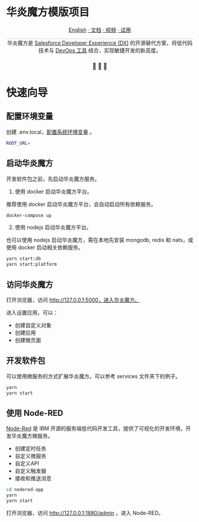 华炎魔方模版项目
===

<p align="center">
<a href="./README_en.md">English</a>
<a href="https://www.steedos.cn/docs/"> · 文档</a>
<a href="https://www.steedos.cn/videos/"> · 视频</a>
<a href="https://demo.steedos.cn"> · 试用</a>
</p>


<p align="center" style="border-top: solid 1px #cccccc">
  华炎魔方是 <a href="https://developer.salesforce.com/developer-centers/developer-experience" target="_blank">Salesforce Developer Experience (DX)</a> 的开源替代方案，将低代码技术与 <a href="https://www.steedos.cn/docs/deploy/devops"> DevOps 工具</a> 结合，实现敏捷开发的新高度。 
</p>

<h3 align="center">
 🤖 🎨 🚀
</h3>


# 快速向导

## 配置环境变量

创建 .env.local，[配置系统环境变量](https://docs.steedos.cn/zh-CN/deploy/steedos-config/) 。 

```bash
ROOT_URL=
```

## 启动华炎魔方

开发软件包之前，先启动华炎魔方服务。

1. 使用 docker 启动华炎魔方平台。

推荐使用 docker 启动华炎魔方平台，会自动启动所有依赖服务。

```bash
docker-compose up
```

2. 使用 nodejs 启动华炎魔方平台。

也可以使用 nodejs 启动华炎魔方，需在本地先安装 mongodb, redis 和 nats，或使用 docker 启动相关依赖服务。

```bash
yarn start:db
yarn start:platform
```

## 访问华炎魔方

打开浏览器，访问 http://127.0.0.1:5000，进入华炎魔方。

进入设置应用，可以：
- 创建自定义对象
- 创建应用
- 创建微页面

## 开发软件包

可以使用微服务的方式扩展华炎魔方。可以参考 services 文件夹下的例子。

```bash
yarn
yarn start
```

## 使用 Node-RED

[Node-Red](https://nodered.org/) 是 IBM 开源的服务端低代码开发工具，提供了可视化的开发环境，开发华炎魔方微服务。

- 创建定时任务
- 自定义微服务
- 自定义API
- 自定义触发器
- 接收和推送消息

```bash
cd nodered-app
yarn
yarn start
```

打开浏览器，访问 http://127.0.0.1:1880/admin ，进入 Node-RED。